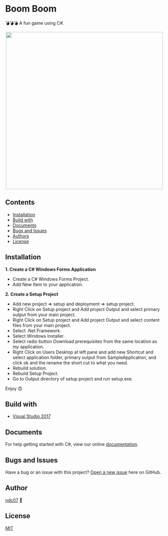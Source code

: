 # Boom Boom

💣💣💣 A fun game using C#.

<p align="center">
<img src="https://user-images.githubusercontent.com/34389409/44379638-222aa200-a531-11e8-8a46-f3c627473ec8.png" width="500"/>
</p>

## Contents

* [Installation](#installation)
* [Build with](#build-with)
* [Documents](#documents)
* [Bugs and Issues](#bugs-and-issues)
* [Authors](#authors)
* [License](#license)

## Installation

**1. Create a C# Windows Forms Application**

* Create a C# Windows Forms Project.
* Add New Item to your application.

**2. Create a Setup Project**

* Add new project => setup and deployment => setup project.
* Right Click on Setup project and Add project Output and select primary output from your main project.
* Right Click on Setup project and Add project Output and select content files from your main project.
* Select .Net Framework.
* Select Windows Installer.
* Select radio button Download prerequisites from the same location as my application.
* Right Click on Users Desktop at left pane and add new Shortcut and select application folder, primary output from SampleApplication, and click ok and the rename the short cut to what you need.
* Rebuild solution.
* Rebuild Setup Project.
* Go to Output directory of setup project and run setup.exe.

Enjoy 😍

## Build with

* [Visual Studio 2017](https://visualstudio.microsoft.com/fr/downloads/?rr=https%3A%2F%2Fwww.google.com.vn%2F)

## Documents

For help getting started with C#, view our online [documentation](https://docs.microsoft.com/en-us/dotnet/csharp/).

## Bugs and Issues

Have a bug or an issue with this project? [Open a new issue](https://github.com/ndc07/ting-music/issues) here on GitHub.

## Author

[ndc07](https://github.com/ndc07) 💎

## License

[MIT](https://github.com/ndc07/dotfiles/blob/master/LICENSE)

